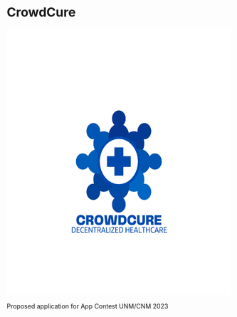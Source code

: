 # CrowdCure
<p align="center">
  <img src="logo.png"  width="600" height="600">
</p>
Proposed application for App Contest UNM/CNM 2023
